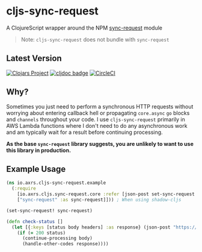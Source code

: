 # cljs-sync-request

A ClojureScript wrapper around the NPM [sync-request](https://github.com/ForbesLindesay/sync-request) module

> Note: `cljs-sync-request` does not bundle with `sync-request`

## Latest Version

[![Clojars Project](https://img.shields.io/clojars/v/io.axrs/cljs-sync-request.svg)](https://clojars.org/io.axrs/cljs-sync-request)
[![cljdoc badge](https://cljdoc.org/badge/io.axrs/cljs-sync-request)](https://cljdoc.org/d/io.axrs/cljs-sync-request)
[![CircleCI](https://circleci.com/gh/axrs/cljs-sync-request.svg?style=svg)](https://circleci.com/gh/axrs/cljs-sync-request)

## Why?

Sometimes you just need to perform a synchronous HTTP requests without worrying about entering callback hell or propagating
`core.async` `go` blocks and `channels` throughout your code. I use `cljs-sync-request` primarily in AWS Lambda functions
where I don't need to do any asynchronous work and am typically wait for a result before continuing processing.

**As the base `sync-request` library suggests, you are unlikely to want to use this library in production.**

## Example Usage

```clojure
(ns io.axrs.cljs-sync-request.example
  (:require
    [io.axrs.cljs.sync-request.core :refer [json-post set-sync-request!]]
    ["sync-request" :as sync-request]])) ; When using shadow-cljs

(set-sync-request! sync-request)

(defn check-status []
  (let [{:keys [status body headers] :as response} (json-post "https://some.url/here" {:id "1234"})]
    (if (= 200 status)
      (continue-processing body)
      (handle-other-codes response))))
```


